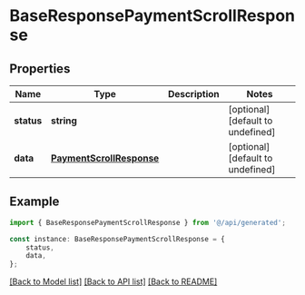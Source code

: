 # BaseResponsePaymentScrollResponse


## Properties

Name | Type | Description | Notes
------------ | ------------- | ------------- | -------------
**status** | **string** |  | [optional] [default to undefined]
**data** | [**PaymentScrollResponse**](PaymentScrollResponse.md) |  | [optional] [default to undefined]

## Example

```typescript
import { BaseResponsePaymentScrollResponse } from '@/api/generated';

const instance: BaseResponsePaymentScrollResponse = {
    status,
    data,
};
```

[[Back to Model list]](../README.md#documentation-for-models) [[Back to API list]](../README.md#documentation-for-api-endpoints) [[Back to README]](../README.md)
